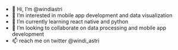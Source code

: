 - 👋 Hi, I’m @windiastri
- 👀 I’m interested in mobile app development and data visualization
- 🌱 I’m currently learning react native and python 
- 💞️ I’m looking to collaborate on data processing and mobile app development
- 📫 reach me on twitter @windi_astri

<!---
windiastri/windiastri is a ✨ special ✨ repository because its `README.md` (this file) appears on your GitHub profile.
You can click the Preview link to take a look at your changes.
--->
